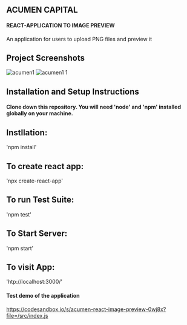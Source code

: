 ## ACUMEN CAPITAL
#### REACT-APPLICATION TO IMAGE PREVIEW
An application for users to upload PNG files and preview it
## Project Screenshots
![acumen1](https://user-images.githubusercontent.com/74642481/120188934-5c721380-c234-11eb-83b5-ae96c5262557.jpg)
![acumen1 1](https://user-images.githubusercontent.com/74642481/120189003-714ea700-c234-11eb-8b14-73e12a1b99b7.jpg)
## Installation and Setup Instructions
#### Clone down this repository. You will need 'node' and 'npm' installed globally on your machine.
## Instllation:
'npm install'
## To create react app:
'npx create-react-app'
## To run Test Suite:
'npm test'
## To Start Server:
'npm start'
## To visit App:
'htp://localhost:3000/'
#### Test demo of the application
https://codesandbox.io/s/acumen-react-image-preview-0wj8x?file=/src/index.js
